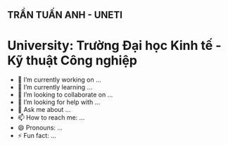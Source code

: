 ## TRẦN TUẤN ANH - UNETI

# University: Trường Đại học Kinh tế - Kỹ thuật Công nghiệp


- 🔭 I’m currently working on ...
- 🌱 I’m currently learning ...
- 👯 I’m looking to collaborate on ...
- 🤔 I’m looking for help with ...
- 💬 Ask me about ...
- 📫 How to reach me: ...
- 😄 Pronouns: ...
- ⚡ Fun fact: ...
